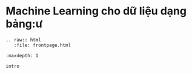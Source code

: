 Machine Learning cho dữ liệu dạng bảng:ư
========================

```eval_rst
.. raw:: html
   :file: frontpage.html
```

```toc
:maxdepth: 1

intro
```
